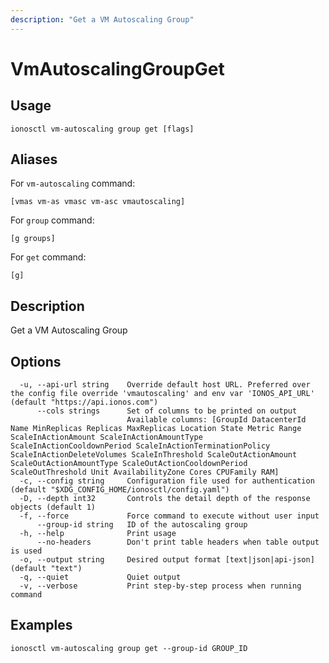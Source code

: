 ```yaml
---
description: "Get a VM Autoscaling Group"
---
```


# VmAutoscalingGroupGet

## Usage

```text
ionosctl vm-autoscaling group get [flags]
```

## Aliases

For `vm-autoscaling` command:

```text
[vmas vm-as vmasc vm-asc vmautoscaling]
```

For `group` command:

```text
[g groups]
```

For `get` command:

```text
[g]
```

## Description

Get a VM Autoscaling Group

## Options

```text
  -u, --api-url string    Override default host URL. Preferred over the config file override 'vmautoscaling' and env var 'IONOS_API_URL' (default "https://api.ionos.com")
      --cols strings      Set of columns to be printed on output 
                          Available columns: [GroupId DatacenterId Name MinReplicas Replicas MaxReplicas Location State Metric Range ScaleInActionAmount ScaleInActionAmountType ScaleInActionCooldownPeriod ScaleInActionTerminationPolicy ScaleInActionDeleteVolumes ScaleInThreshold ScaleOutActionAmount ScaleOutActionAmountType ScaleOutActionCooldownPeriod ScaleOutThreshold Unit AvailabilityZone Cores CPUFamily RAM]
  -c, --config string     Configuration file used for authentication (default "$XDG_CONFIG_HOME/ionosctl/config.yaml")
  -D, --depth int32       Controls the detail depth of the response objects (default 1)
  -f, --force             Force command to execute without user input
      --group-id string   ID of the autoscaling group
  -h, --help              Print usage
      --no-headers        Don't print table headers when table output is used
  -o, --output string     Desired output format [text|json|api-json] (default "text")
  -q, --quiet             Quiet output
  -v, --verbose           Print step-by-step process when running command
```

## Examples

```text
ionosctl vm-autoscaling group get --group-id GROUP_ID 
```

